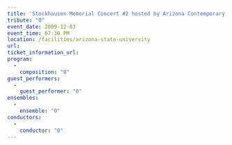 ```yaml
---
title: 'Stockhausen Memorial Concert #2 hosted by Arizona Contemporary Music Ensemble at ASU'
tribute: "0"
event_date: 2009-12-03
event_time: 07:30 PM
location: /facilities/arizona-state-university
url: 
ticket_information_url: 
program: 
  -
    composition: "0"
guest_performers: 
  -
    guest_performer: "0"
ensembles: 
  -
    ensemble: "0"
conductors: 
  -
    conductor: "0"
---
```


